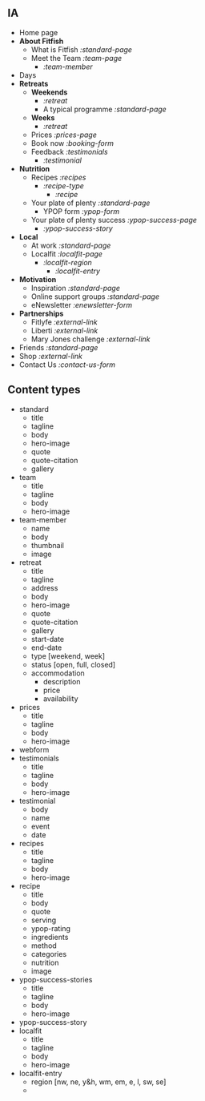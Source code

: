 
## IA

* Home page
* **About Fitfish**
    - What is Fitfish _:standard-page_
    - Meet the Team _:team-page_
        + _:team-member_
* Days
* **Retreats**
    - **Weekends**
        + _:retreat_
        + A typical programme _:standard-page_
    - **Weeks** 
        + _:retreat_
    - Prices _:prices-page_ 
    - Book now _:booking-form_
    - Feedback _:testimonials_
        + _:testimonial_   
* **Nutrition**
    - Recipes _:recipes_
        + _:recipe-type_
            * _:recipe_
    - Your plate of plenty _:standard-page_
        + YPOP form _:ypop-form_
    - Your plate of plenty success _:ypop-success-page_
        + _:ypop-success-story_
* **Local**
    - At work _:standard-page_
    - Localfit _:localfit-page_
        + _:localfit-region_
            * _:localfit-entry_
* **Motivation**
    - Inspiration _:standard-page_
    - Online support groups _:standard-page_
    - eNewsletter _:enewsletter-form_
* **Partnerships**
    - Fitlyfe _:external-link_
    - Liberti _:external-link_
    - Mary Jones challenge _:external-link_
* Friends _:standard-page_
* Shop _:external-link_
* Contact Us _:contact-us-form_

## Content types

* standard 
    - title
    - tagline
    - body
    - hero-image
    - quote
    - quote-citation
    - gallery
* team
    - title
    - tagline
    - body
    - hero-image
* team-member
    - name
    - body
    - thumbnail
    - image
* retreat
    - title
    - tagline
    - address
    - body
    - hero-image
    - quote
    - quote-citation
    - gallery
    - start-date
    - end-date
    - type [weekend, week]
    - status [open, full, closed]
    - accommodation
        + description
        + price
        + availability
* prices
    - title
    - tagline
    - body
    - hero-image
* webform
* testimonials
    - title
    - tagline
    - body
    - hero-image
* testimonial
    - body
    - name
    - event
    - date
* recipes
    - title
    - tagline
    - body
    - hero-image
* recipe
    - title
    - body
    - quote
    - serving
    - ypop-rating
    - ingredients
    - method
    - categories
    - nutrition
    - image
* ypop-success-stories
    - title
    - tagline
    - body
    - hero-image
* ypop-success-story
* localfit
    - title
    - tagline
    - body
    - hero-image
* localfit-entry
    - region [nw, ne, y&h, wm, em, e, l, sw, se]
    - 
